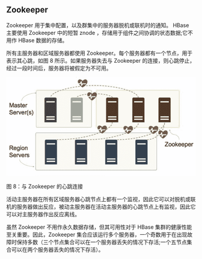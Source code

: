 ## Zookeeper

Zookeeper 用于集中配置，以及群集中的服务器脱机或联机时的通知。 HBase 主要使用 Zookeeper 中的短暂 znode ，存储用于组件之间协调的状态数据;它不用作 HBase 数据的存储。

所有主服务器和区域服务器都使用 Zookeeper。每个服务器都有一个节点，用于表示其心跳，如图 8 所示。如果服务器失去与 Zookeeper 的连接，则心跳停止，经过一段时间后，服务器将被假定为不可用。

![](img/00019.jpeg)

图 8：与 Zookeeper 的心跳连接

活动主服务器在所有区域服务器心跳节点上都有一个监视，因此它可以对脱机或联机的服务器做出反应，被动主服务器在活动主服务器的心跳节点上有监视，因此它可以对主服务器作出反应离线。

虽然 Zookeeper 不用作永久数据存储，但其可用性对于 HBase 集群的健康性能至关重要。因此，Zookeeper 集合应该运行多个服务器，一个奇数用于在出现故障时保持多数（三个节点集合可以在一个服务器丢失的情况下存活;一个五节点集合可以在两个服务器丢失的情况下存活）。